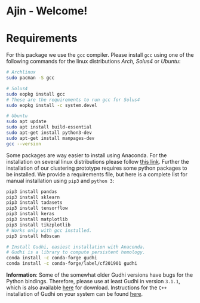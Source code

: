 # Ajin - Welcome!

# Requirements
For this package we use the `gcc` compiler. Please install `gcc` using one of the following commands for the linux distributions *Arch, Solus4* or *Ubuntu*:
```bash
# Archlinux
sudo pacman -S gcc

# Solus4
sudo eopkg install gcc
# These are the requirements to run gcc for Solus4
sudo eopkg install -c system.devel

# Ubuntu
sudo apt update
sudo apt install build-essential
sudo apt-get install python3-dev
sudo apt-get install manpages-dev
gcc --version
```

 Some packages are way easier to install using Anaconda. For the installation on several linux distributions please follow [this link](https://docs.anaconda.com/anaconda/install/linux/). Further the installation of our clustering prototype requires some python packages to be installed. We provide a requirements file, but here is a complete list for manual installation using `pip3` and `python 3`:
```bash
pip3 install pandas
pip3 install sklearn
pip3 install tadasets
pip3 install tensorflow
pip3 install keras
pip3 install matplotlib
pip3 install tikzplotlib
# Works only with gcc installed.
pip3 install hdbscan

# Install Gudhi, easiest installation with Anaconda.
# Gudhi is a library to compute persistent homology.
conda install -c conda-forge gudhi
conda install -c conda-forge/label/cf201901 gudhi 
```
**Information**: Some of the somewhat older Gudhi versions have bugs for the Python bindings. Therefore, please use at least Gudhi in version `3.1.1`, which is also available [here](https://github.com/GUDHI/gudhi-devel/releases/tag/tags/gudhi-release-3.1.1) for download. Instructions for the `C++` installation of Gudhi on your system can be found [here](https://gudhi.inria.fr/doc/latest/installation.html).